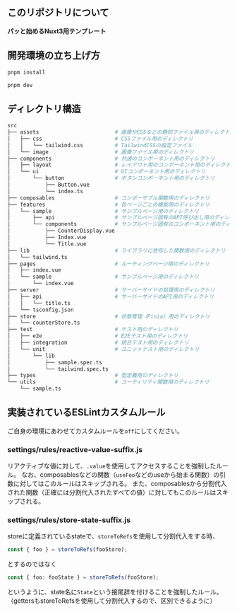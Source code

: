 ## このリポジトリについて

**パッと始めるNuxt3用テンプレート**

## 開発環境の立ち上げ方

```bash
pnpm install
```

```bash
pnpm dev
```

## ディレクトリ構造

```bash
src
├── assets                        # 画像やCSSなどの静的ファイル用のディレクトリ
│   ├── css                       # CSSファイル用のディレクトリ
│   │   └── tailwind.css          # TailwindCSSの設定ファイル
│   └── image                     # 画像ファイル用のディレクトリ
├── components                    # 共通のコンポーネント用のディレクトリ
│   ├── layout                    # レイアウト用のコンポーネント用のディレクトリ
│   └── ui                        # UIコンポーネント用のディレクトリ
│       └── button                # ボタンコンポーネント用のディレクトリ
│           ├── Button.vue
│           └── index.ts
├── composables                   # コンポーザブル関数用のディレクトリ
├── features                      # 各ページごとの機能用のディレクトリ
│   └── sample                    # サンプルページ用のディレクトリ
│       ├── api                   # サンプルページ固有のAPI呼び出し用のディレクトリ
│       └── components            # サンプルページ固有のコンポーネント用のディレクトリ
│           ├── CounterDisplay.vue
│           ├── Index.vue
│           └── Title.vue
├── lib                           # ライブラリに依存した関数用のディレクトリ
│   └── tailwind.ts
├── pages                         # ルーティングページ用のディレクトリ
│   ├── index.vue
│   └── sample                    # サンプルページ用のディレクトリ
│       └── index.vue
├── server                        # サーバーサイドの処理用のディレクトリ
│   ├── api                       # サーバーサイドのAPI用のディレクトリ
│   │   └── title.ts
│   └── tsconfig.json
├── store                         # 状態管理（Pinia）用のディレクトリ
│   └── counterStore.ts
├── test                          # テスト用のディレクトリ
│   ├── e2e                       # E2Eテスト用のディレクトリ
│   ├── integration               # 統合テスト用のディレクトリ
│   └── unit                      # ユニットテスト用のディレクトリ
│       └── lib
│           ├── sample.spec.ts
│           └── tailwind.spec.ts
├── types                         # 型定義用のディレクトリ
└── utils                         # ユーティリティ関数用のディレクトリ
    └── sample.ts

```

## 実装されているESLintカスタムルール

ご自身の環境にあわせてカスタムルールを`off`にしてください。

### settings/rules/reactive-value-suffix.js

リアクティブな値に対して、`.value`を使用してアクセスすることを強制したルール。
なお、composablesなどの関数（`useFoo`などのuseから始まる関数）の引数に対してはこのルールはスキップされる。
また、composablesから分割代入された関数（正確には分割代入されたすべての値）に対してもこのルールはスキップされる。

### settings/rules/store-state-suffix.js

storeに定義されているstateで、`storeToRefs`を使用して分割代入をする時、

```ts
const { foo } = storeToRefs(fooStore);
```

とするのではなく

```ts
const { foo: fooState } = storeToRefs(fooStore);
```

というように、state名に`State`という接尾辞を付けることを強制したルール。
（gettersもstoreToRefsを使用して分割代入するので、区別できるように）
